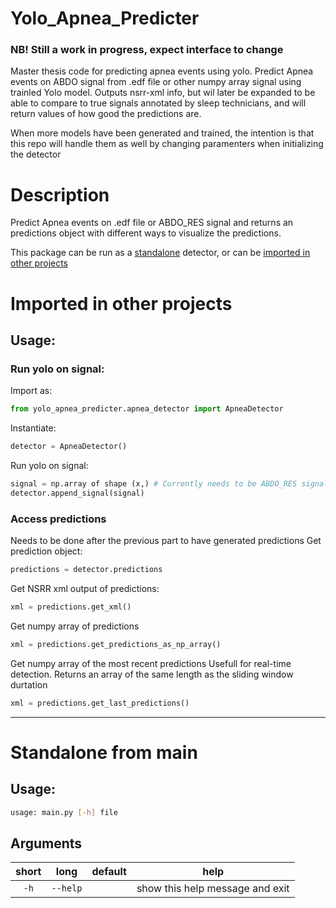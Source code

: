 # Yolo_Apnea_Predicter

### NB! Still a work in progress, expect interface to change


Master thesis code for predicting apnea events using yolo.
Predict Apnea events on ABDO signal from .edf file or other numpy array signal using trainled Yolo model.
Outputs nsrr-xml info, but wil later be expanded to be able to compare to true signals annotated by sleep technicians,
and will return values of how good the predictions are.

When more models have been generated and trained, the intention is that this repo will handle them as well by changing
paramenters when initializing the detector



# Description
Predict Apnea events on .edf file or ABDO_RES signal and returns an predictions object with 
different ways to visualize the predictions.

This package can be run as a [standalone](#Standalone-from-main) detector, or can be [imported in other projects](#Imported-in-other-projects)


# Imported in other projects

## Usage:

### Run yolo on signal:
Import as:
```python
from yolo_apnea_predicter.apnea_detector import ApneaDetector
```

Instantiate:
```python
detector = ApneaDetector()
```

Run yolo on signal:

```python
signal = np.array of shape (x,) # Currently needs to be ABDO_RES signal
detector.append_signal(signal)
```

### Access predictions
Needs to be done after the previous part to have generated predictions
Get prediction object:

```python
predictions = detector.predictions
```

Get NSRR xml output of predictions:

```python
xml = predictions.get_xml()
```

Get numpy array of predictions

```python
xml = predictions.get_predictions_as_np_array()
```

Get numpy array of the most recent predictions 
Usefull for real-time detection.
Returns an array of the same length as the sliding window durtation
```python
xml = predictions.get_last_predictions()
```

---
# Standalone from main
## Usage:


```bash
usage: main.py [-h] file
```
## Arguments

|short|long|default|help|
| :---: | :---: | :---: | :---: |
|`-h`|`--help`||show this help message and exit|
